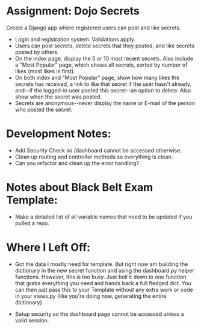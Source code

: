 # Assignment: Dojo Secrets
Create a Django app where registered users can post and like secrets.

+ Login and registration system. Validations apply.
+ Users can post secrets, delete secrets that they posted, and like secrets posted by others.
+ On the index page, display the 5 or 10 most recent secrets. Also include a "Most Popular" page, which shows all secrets, sorted by number of likes (most likes is first).
+ On both index and "Most Popular" page, show how many likes the secrets has received, a link to like that secret if the user hasn't already, and--if the logged-in user posted this secret--an option to delete. Also show when the secret was posted.
+ Secrets are anonymous--never display the name or E-mail of the person who posted the secret.




# Development Notes:
- Add Security Check so /dashboard cannot be accessed otherwise.
- Clean up routing and controller methods so everything is clean.
- Can you refactor and clean up the error handling?

# Notes about Black Belt Exam Template:
- Make a detailed list of all variable names that need to be updated if you pulled a repo.


# Where I Left Off:
- Got the data I mostly need for template. But right now am building the dictionary
in the new secret function and using the dashboard.py helper functions. However,
this is too busy. Just boil it down to one function that grabs everything you need
and hands back a full fledged dict. You can then just pass this to your Template
without any extra work or code in your views.py (like you're doing now, generating
the entire dictionary).

- Setup security so the dashboard page cannot be accessed unless a valid session.
